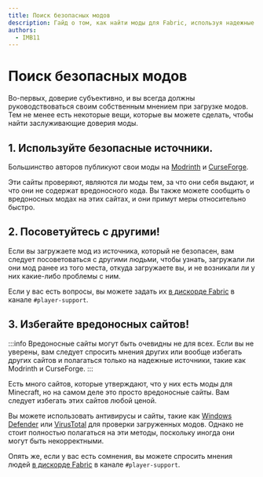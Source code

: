 ```yaml
---
title: Поиск безопасных модов
description: Гайд о том, как найти моды для Fabric, используя надежные источники.
authors:
  - IMB11
---
```


# Поиск безопасных модов

Во-первых, доверие субъективно, и вы всегда должны руководствоваться своим собственным мнением при загрузке модов. Тем не менее есть некоторые вещи, которые вы можете сделать, чтобы найти заслуживающие доверия моды.

## 1. Используйте безопасные источники.

Большинство авторов публикуют свои моды на [Modrinth](https://modrinth.com/mods?g=categories:%27fabric%27) и [CurseForge](https://www.curseforge.com/minecraft/search?class=mc-mods\\&gameVersionTypeId=4).

Эти сайты проверяют, являются ли моды тем, за что они себя выдают, и что они не содержат вредоносного кода. Вы также можете сообщить о вредоносных модах на этих сайтах, и они примут меры относительно быстро.

## 2. Посоветуйтесь с другими!

Если вы загружаете мод из источника, который не безопасен, вам следует посоветоваться с другими людьми, чтобы узнать, загружали ли они мод ранее из того места, откуда загружаете вы, и не возникали ли у них какие-либо проблемы с ним.

Если у вас есть вопросы, вы можете задать их [в дискорде Fabric](https://discord.gg/v6v4pMv) в канале `#player-support`.

## 3. Избегайте вредоносных сайтов!

:::info
Вредоносные сайты могут быть очевидны не для всех. Если вы не уверены, вам следует спросить мнения других или вообще избегать других сайтов и полагаться только на надежные источники, такие как Modrinth и CurseForge.
:::

Есть много сайтов, которые утверждают, что у них есть моды для Minecraft, но на самом деле это просто вредоносные сайты. Вам следует избегать этих сайтов любой ценой.

Вы можете использовать антивирусы и сайты, такие как [Windows Defender](https://www.microsoft.com/en-us/windows/comprehensive-security) или [VirusTotal](https://www.virustotal.com/) для проверки загруженных модов. Однако не стоит полностью полагаться на эти методы, поскольку иногда они могут быть некорректными.

Опять же, если у вас есть сомнения, вы можете спросить мнения людей [в дискорде Fabric](https://discord.gg/v6v4pMv) в канале `#player-support`.

